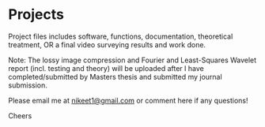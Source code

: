 # Projects 

Project files includes software, functions, documentation, theoretical treatment, OR a final video surveying results and work done. 

Note: The lossy image compression and Fourier and Least-Squares Wavelet report (incl. testing and theory) will be uploaded after I have completed/submitted by Masters thesis and submitted my journal submission.

Please email me at nikeet1@gmail.com or comment here if any questions! 

Cheers 

